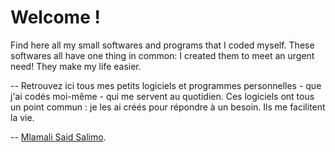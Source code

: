 # Welcome !

Find here all my small softwares and programs that I coded myself. 
These softwares all have one thing in common: I created them to meet an urgent need! 
They make my life easier.

--
Retrouvez ici tous mes petits logiciels et programmes personnelles - que j'ai codés moi-même - qui me servent au quotidien. 
Ces logiciels ont tous un point commun : je les ai créés pour répondre à un besoin. Ils me facilitent la vie.

--
[Mlamali Said Salimo](https://www.linkedin.com/in/mlamalisaidsalimo/).
